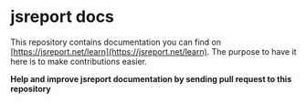 # jsreport docs

This repository contains documentation you can find on [https://jsreport.net/learn](https://jsreport.net/learn). The purpose to have it here is to make contributions easier. 

**Help and improve jsreport documentation by sending pull request to this repository**